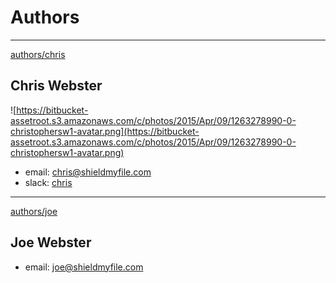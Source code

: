 
# Authors

____________________________________

[authors/chris](#authors/chris)
## Chris Webster
![https://bitbucket-assetroot.s3.amazonaws.com/c/photos/2015/Apr/09/1263278990-0-christophersw1-avatar.png](https://bitbucket-assetroot.s3.amazonaws.com/c/photos/2015/Apr/09/1263278990-0-christophersw1-avatar.png)
* email: [chris@shieldmyfile.com](mailto:chris@shieldmyfile.com)
* slack: [chris](https://shieldmyfiles.slack.com/team/chris)

____________________________________

[authors/joe](#authors/joe)
## Joe Webster

* email: joe@shieldmyfile.com 
